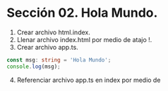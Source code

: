 # Sección 02. Hola Mundo.
1. Crear archivo html.index.
2. Llenar archivo index.html por medio de atajo !.
3. Crear archivo app.ts.
``` typescript
const msg: string = 'Hola Mundo';
console.log(msg);
```
4. Referenciar archivo app.ts en index por medio de <script>.
5. Transpilar archivo app.ts por medio de comando tsc.
    - Se tuvo que hacer desde cmd, ya que en terminal de vs code no se reconoce tsc.

``` bash
tsc app.ts

o

tsc app
```
## 1. Archivo de configuración TSConfig.json
1. Se genera con el comando:
``` bash
tsc --init
```
- Comúnmente se terminan modificando solo los siguientes campos:
    - target.
    - archivos de salida.
    - nivel de estricto.
- Gracias a TSConfig solo basta con usar el comando tsc para transpilar todos los archivos de TypeScript válidos sin tener que ir uno por uno.

## 2. Modo Observador - Watch mode
- Permite transpilar cada que hay un cambio en algún archivo TypeScript.
1. Se habilita con:

``` bash
tsc --watch 
o
tsc -w
```